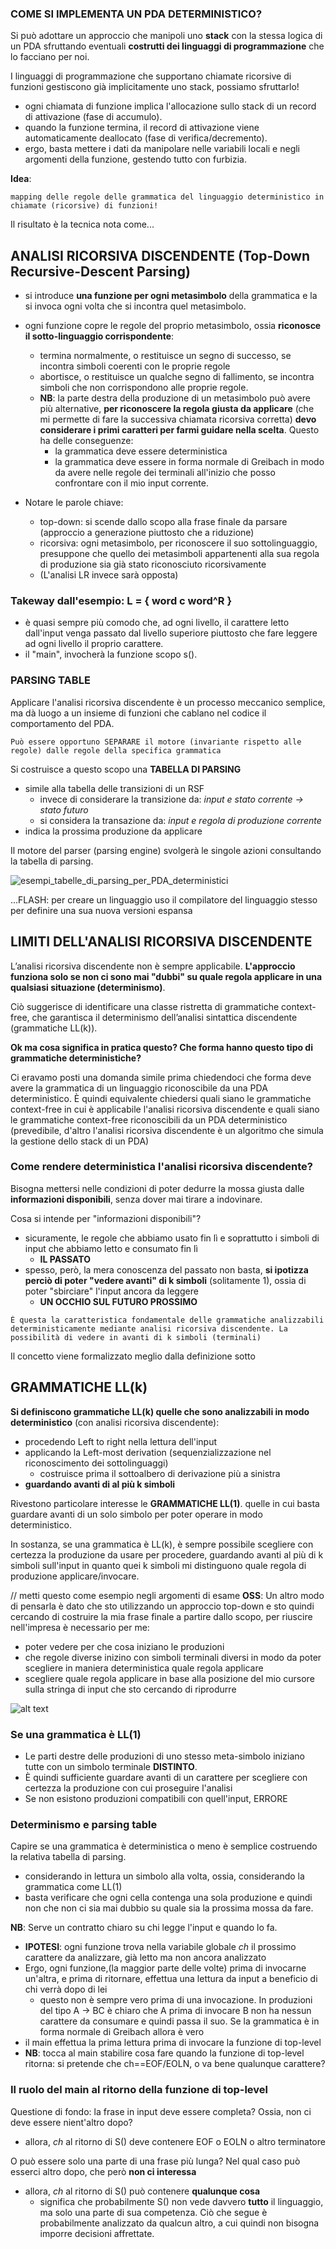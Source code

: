 ### COME SI IMPLEMENTA UN PDA DETERMINISTICO?
Si può adottare un approccio che manipoli uno __stack__ con la stessa logica di un PDA sfruttando eventuali __costrutti dei linguaggi di programmazione__ che lo facciano per noi.

I linguaggi di programmazione che supportano chiamate ricorsive di funzioni gestiscono già implicitamente uno stack, possiamo sfruttarlo!

- ogni chiamata di funzione implica l'allocazione sullo stack di un record di attivazione (fase di accumulo).
- quando la funzione termina, il record di attivazione viene automaticamente deallocato (fase di verifica/decremento).
- ergo, basta mettere i dati da manipolare nelle variabili locali e negli argomenti della funzione, gestendo tutto con furbizia.

__Idea__:

    mapping delle regole delle grammatica del linguaggio deterministico in chiamate (ricorsive) di funzioni!

Il risultato è la tecnica nota come...

## ANALISI RICORSIVA DISCENDENTE (Top-Down Recursive-Descent Parsing)
- si introduce __una funzione per ogni metasimbolo__ della grammatica e la si invoca ogni volta che si incontra quel metasimbolo.
- ogni funzione copre le regole del proprio metasimbolo, ossia **riconosce il sotto-linguaggio corrispondente**:
    - termina normalmente, o restituisce un segno di successo, se incontra simboli coerenti con le proprie regole
    - abortisce, o restituisce un qualche segno di fallimento, se incontra simboli che non corrispondono alle proprie regole.
    - **NB**: la parte destra della produzione di un metasimbolo può avere più alternative, **per riconoscere la regola giusta da applicare** (che mi permette di fare la successiva chiamata ricorsiva corretta) **devo considerare i primi caratteri per farmi guidare nella scelta**. Questo ha delle conseguenze:
        - la grammatica deve essere deterministica
        - la grammatica deve essere in forma normale di Greibach in modo da avere nelle regole dei terminali all'inizio che posso confrontare con il mio input corrente. 

- Notare le parole chiave:
    - top-down: si scende dallo scopo alla frase finale da parsare (approccio a generazione piuttosto che a riduzione)
    - ricorsiva: ogni metasimbolo, per riconoscere il suo sottolinguaggio, presuppone che quello dei metasimboli appartenenti alla sua regola di produzione sia già stato riconosciuto ricorsivamente
    - (L'analisi LR invece sarà opposta)

### Takeway dall'esempio: L = { word c word^R } 
- è quasi sempre più comodo che, ad ogni livello, il carattere letto dall'input venga passato dal livello superiore piuttosto che fare leggere ad ogni livello il proprio carattere.
- il "main", invocherà la funzione scopo s().

### PARSING TABLE
Applicare l'analisi ricorsiva discendente è un processo meccanico semplice, ma dà luogo a un insieme di funzioni che cablano nel codice il comportamento del PDA.

    Può essere opportuno SEPARARE il motore (invariante rispetto alle regole) dalle regole della specifica grammatica

Si costruisce a questo scopo una **TABELLA DI PARSING**
- simile alla tabella delle transizioni di un RSF
    - invece di considerare la transizione da: *input e stato corrente -> stato futuro*
    - si considera la transazione da: *input e regola di produzione corrente*
- indica la prossima produzione da applicare

Il motore del parser (parsing engine) svolgerà le singole azioni consultando la tabella di parsing.

![esempi_tabelle_di_parsing_per_PDA_deterministici](immagini/esempi_tabelle_di_parsing_per_PDA_deterministici.png)

...FLASH: per creare un linguaggio uso il compilatore del linguaggio stesso per definire una sua nuova versioni espansa




## LIMITI DELL'ANALISI RICORSIVA DISCENDENTE
L’analisi ricorsiva discendente non è sempre applicabile. **L'approccio funziona solo se non ci sono mai "dubbi" su quale regola applicare in una qualsiasi situazione (determinismo)**. 

Ciò suggerisce di identificare una classe ristretta di grammatiche context-free, che garantisca il determinismo dell’analisi sintattica discendente (grammatiche LL(k)).

**Ok ma cosa significa in pratica questo? Che forma hanno questo tipo di grammatiche deterministiche?**

Ci eravamo posti una domanda simile prima chiedendoci che forma deve avere la grammatica di un linguaggio riconoscibile da una PDA deterministico. È quindi equivalente chiedersi quali siano le grammatiche context-free in cui è applicabile l'analisi ricorsiva discendente e quali siano le grammatiche context-free riconoscibili da un PDA deterministico (prevedibile, d'altro l'analisi ricorsiva discendente è un algoritmo che simula la gestione dello stack di un PDA)

### Come rendere deterministica l'analisi ricorsiva discendente?
Bisogna mettersi nelle condizioni di poter dedurre la mossa giusta dalle **informazioni disponibili**, senza dover mai tirare a indovinare.

Cosa si intende per "informazioni disponibili"?
-  sicuramente, le regole che abbiamo usato fin lì e soprattutto i simboli di input che abbiamo letto e consumato fin lì
    - **IL PASSATO**
- spesso, però, la mera conoscenza del passato non basta, **si ipotizza perciò di poter "vedere avanti" di k simboli** (solitamente 1), ossia di poter "sbirciare" l'input ancora da leggere
    - **UN OCCHIO SUL FUTURO PROSSIMO**

```
È questa la caratteristica fondamentale delle grammatiche analizzabili deterministicamente mediante analisi ricorsiva discendente. La possibilità di vedere in avanti di k simboli (terminali) 
```

Il concetto viene formalizzato meglio dalla definizione sotto

## GRAMMATICHE LL(k)
**Si definiscono grammatiche LL(k) quelle che sono analizzabili in modo deterministico** (con analisi ricorsiva discendente):
- procedendo Left to right nella lettura dell'input
- applicando la Left-most derivation (sequenzializzazione nel riconoscimento dei sottolinguaggi)
    - costruisce prima il sottoalbero di derivazione più a sinistra
- **guardando avanti di al più k simboli**

Rivestono particolare interesse le **GRAMMATICHE LL(1)**. quelle in cui basta guardare avanti di un solo simbolo per poter operare in modo deterministico.

In sostanza, se una grammatica è LL(k), è sempre possibile scegliere con certezza la produzione da usare per procedere, guardando avanti al più di k simboli sull'input in quanto quei k simboli mi distinguono quale regola di produzione applicare/invocare. 

// metti questo come esempio negli argomenti di esame
**OSS**: Un altro modo di pensarla è dato che sto utilizzando un approccio top-down e sto quindi cercando di costruire la mia frase finale a partire dallo scopo, per riuscire nell'impresa è necessario per me:
- poter vedere per che cosa iniziano le produzioni
- che regole diverse inizino con simboli terminali diversi in modo da poter scegliere in maniera deterministica quale regola applicare
- scegliere quale regola applicare in base alla posizione del mio cursore sulla stringa di input che sto cercando di riprodurre

![alt text](immagini/esempio_grammatica_LL(1).png)

### Se una grammatica è LL(1)
- Le parti destre delle produzioni di uno stesso meta-simbolo iniziano tutte con un simbolo terminale __DISTINTO__.
- È quindi sufficiente guardare avanti di un carattere per scegliere con certezza la produzione con cui proseguire l'analisi
- Se non esistono produzioni compatibili con quell'input, ERRORE

### Determinismo e parsing table
Capire se una grammatica è deterministica o meno è semplice costruendo la relativa tabella di parsing. 
- considerando in lettura un simbolo alla volta, ossia, considerando la grammatica come LL(1)
- basta verificare che ogni cella contenga una sola produzione e quindi non che non ci sia mai dubbio su quale sia la prossima mossa da fare.

__NB__: Serve un contratto chiaro su chi legge l'input e quando lo fa.
- **IPOTESI**: ogni funzione trova nella variabile globale *ch* il prossimo carattere da analizzare, già letto ma non ancora analizzato
- Ergo, ogni funzione,(la maggior parte delle volte) prima di invocarne un'altra, e prima di ritornare, effettua una lettura da input a beneficio di chi verrà dopo di lei
    - questo non è sempre vero prima di una invocazione. In produzioni del tipo A -> BC è chiaro che A prima di invocare B non ha nessun carattere da consumare e quindi passa il suo. Se la grammatica è in forma normale di Greibach allora è vero
- il main effettua la prima lettura prima di invocare la funzione di top-level
- **NB**: tocca al main stabilire cosa fare quando la funzione di top-level ritorna: si pretende che ch==EOF/EOLN, o va bene qualunque carattere?

### Il ruolo del main al ritorno della funzione di top-level
Questione di fondo: la frase in input deve essere completa? Ossia, non ci deve essere nient'altro dopo?
- allora, *ch* al ritorno di S() deve contenere EOF o EOLN o altro terminatore

O può essere solo una parte di una frase più lunga? Nel qual caso può esserci altro dopo, che però __non ci interessa__
- allora, *ch* al ritorno di S() può contenere __qualunque cosa__ 
    - significa che probabilmente S() non vede davvero __tutto__ il linguaggio, ma solo una parte di sua competenza. Ciò che segue è probabilmente analizzato da qualcun altro, a cui quindi non bisogna imporre decisioni affrettate.